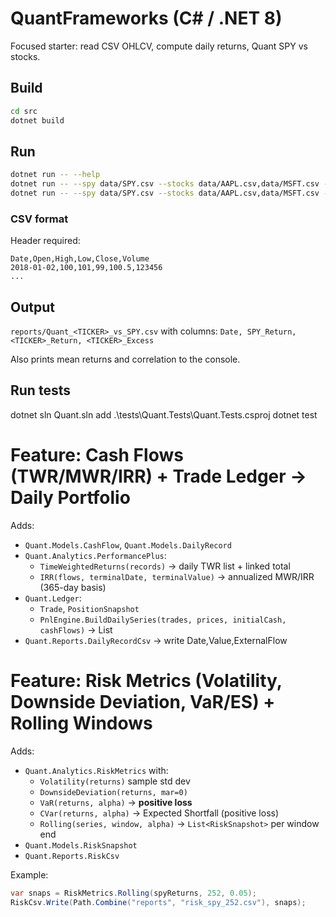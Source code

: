 # QuantFrameworks (C# / .NET 8)

Focused starter: read CSV OHLCV, compute daily returns, Quant SPY vs stocks.

## Build
```bash
cd src
dotnet build
```

## Run
```bash
dotnet run -- --help
dotnet run -- --spy data/SPY.csv --stocks data/AAPL.csv,data/MSFT.csv --from 2018-01-01 --out reports
dotnet run -- --spy data/SPY.csv --stocks data/AAPL.csv,data/MSFT.csv --from 2020-01-01 --out reports --portfolio AAPL=0.6,MSFT=0.4 --portfolio-label tech6040
```

### CSV format
Header required:
```
Date,Open,High,Low,Close,Volume
2018-01-02,100,101,99,100.5,123456
...
```

## Output
`reports/Quant_<TICKER>_vs_SPY.csv` with columns:
`Date, SPY_Return, <TICKER>_Return, <TICKER>_Excess`

Also prints mean returns and correlation to the console.


## Run tests

dotnet sln Quant.sln add .\tests\Quant.Tests\Quant.Tests.csproj
dotnet test


# Feature: Cash Flows (TWR/MWR/IRR) + Trade Ledger → Daily Portfolio

Adds:
- `Quant.Models.CashFlow`, `Quant.Models.DailyRecord`
- `Quant.Analytics.PerformancePlus`:
  - `TimeWeightedReturns(records)` → daily TWR list + linked total
  - `IRR(flows, terminalDate, terminalValue)` → annualized MWR/IRR (365-day basis)
- `Quant.Ledger`:
  - `Trade`, `PositionSnapshot`
  - `PnlEngine.BuildDailySeries(trades, prices, initialCash, cashFlows)` → List<DailyRecord>
- `Quant.Reports.DailyRecordCsv` → write Date,Value,ExternalFlow


# Feature: Risk Metrics (Volatility, Downside Deviation, VaR/ES) + Rolling Windows

Adds:
- `Quant.Analytics.RiskMetrics` with:
  - `Volatility(returns)` sample std dev
  - `DownsideDeviation(returns, mar=0)`
  - `VaR(returns, alpha)` -> **positive loss**
  - `CVar(returns, alpha)` -> Expected Shortfall (positive loss)
  - `Rolling(series, window, alpha)` -> `List<RiskSnapshot>` per window end
- `Quant.Models.RiskSnapshot`
- `Quant.Reports.RiskCsv`

Example:
```csharp
var snaps = RiskMetrics.Rolling(spyReturns, 252, 0.05);
RiskCsv.Write(Path.Combine("reports", "risk_spy_252.csv"), snaps);
```
